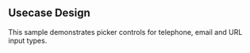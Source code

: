 ## Usecase Design

This sample demonstrates picker controls for telephone, email and URL input types.
